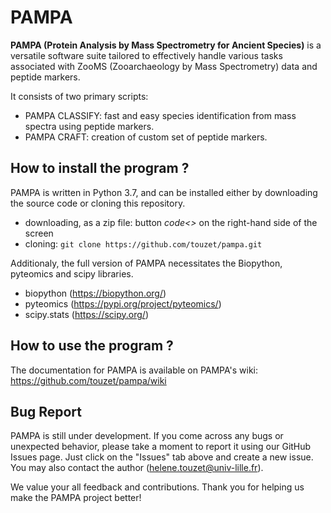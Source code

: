 # PAMPA

__PAMPA (Protein Analysis by Mass Spectrometry for Ancient Species)__ is a versatile software suite tailored to effectively handle various tasks associated with ZooMS (Zooarchaeology by Mass Spectrometry) data and peptide markers.

It consists of two primary scripts: 
  - PAMPA CLASSIFY:  fast and easy species identification from mass spectra using peptide markers. 
  - PAMPA CRAFT: creation of custom set of peptide markers. 


## How to install the program ?

PAMPA is written in Python 3.7, and can be installed either by downloading the source code or cloning this repository.  

 - downloading, as a zip file: button _code<>_ on the right-hand side of the screen
 - cloning: `git clone https://github.com/touzet/pampa.git`

Additionaly, the full version of PAMPA necessitates the Biopython, pyteomics and scipy libraries.  

 - biopython (https://biopython.org/)
 - pyteomics (https://pypi.org/project/pyteomics/)
 - scipy.stats (https://scipy.org/)



## How to use the program ?

The documentation for PAMPA is available on PAMPA's wiki: https://github.com/touzet/pampa/wiki



## Bug Report

PAMPA is still under development. If you come across any bugs or unexpected behavior, please take a moment to report it using our GitHub Issues page. Just click on the "Issues" tab above and create a new issue. You may also contact the author (helene.touzet@univ-lille.fr).

We value your all feedback and contributions.  Thank you for helping us make the PAMPA project better!

